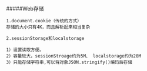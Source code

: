 #####Web存储


    1.document.cookie（传统的方式）
    存储的大小只有4K，而且解析起来相当复杂

    2.sessionStorage和localstorage
    
    1）设置读取方便。
    2）容量较大，sessionStroage约为5M、 localstorage约为20M
    3）只能存储字符串,可以将对象JSON.stringify()编码后存储
